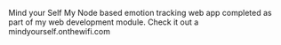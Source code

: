 Mind your Self
My Node based emotion tracking web app completed as part of my web development module.
Check it out a mindyourself.onthewifi.com
